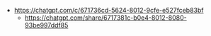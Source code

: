 

* https://chatgpt.com/c/671736cd-5624-8012-9cfe-e527fceb83bf
    * https://chatgpt.com/share/6717381c-b0e4-8012-8080-93be997ddf85
    